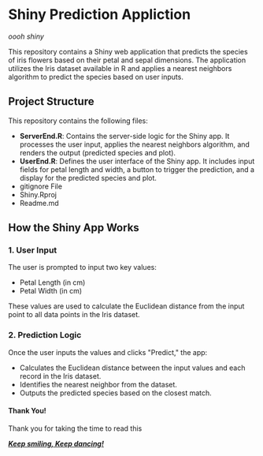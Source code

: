# Shiny Prediction Appliction
*oooh shiny*

This repository contains a Shiny web application that predicts the species of iris flowers based on their petal and sepal dimensions. The application utilizes the Iris dataset available in R and applies a nearest neighbors algorithm to predict the species based on user inputs.

## Project Structure

This repository contains the following files:

- **ServerEnd.R**: Contains the server-side logic for the Shiny app. It processes the user input, applies the nearest neighbors algorithm, and renders the output (predicted species and plot).
- **UserEnd.R**: Defines the user interface of the Shiny app. It includes input fields for petal length and width, a button to trigger the prediction, and a display for the predicted species and plot.
- gitignore File
- Shiny.Rproj
- Readme.md

## How the Shiny App Works

### 1. User Input
The user is prompted to input two key values:
- Petal Length (in cm)
- Petal Width (in cm)

These values are used to calculate the Euclidean distance from the input point to all data points in the Iris dataset.

### 2. Prediction Logic
Once the user inputs the values and clicks "Predict," the app:
- Calculates the Euclidean distance between the input values and each record in the Iris dataset.
- Identifies the nearest neighbor from the dataset.
- Outputs the predicted species based on the closest match.

#### Thank You!
Thank you for taking the time to read this

<u>__*Keep smiling, Keep dancing!*__</u>
